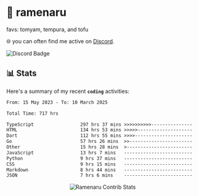 # 🍜 ramenaru
favs: tomyam, tempura, and tofu

🌐 you can often find me active on [Discord](https://discordapp.com/users/503291004200157185).

![Discord Badge](https://dcbadge.vercel.app/api/shield/503291004200157185)

## 📊 Stats

Here's a summary of my recent **`coding`** activities:

<!--START_SECTION:waka-->

```txt
From: 15 May 2023 - To: 10 March 2025

Total Time: 717 hrs

TypeScript                 297 hrs 37 mins >>>>>>>>>>---------------   41.51 %
HTML                       134 hrs 53 mins >>>>>--------------------   18.81 %
Dart                       112 hrs 55 mins >>>>---------------------   15.75 %
Go                         57 hrs 26 mins  >>-----------------------   08.01 %
Other                      15 hrs 28 mins  >------------------------   02.16 %
JavaScript                 13 hrs 7 mins   -------------------------   01.83 %
Python                     9 hrs 37 mins   -------------------------   01.34 %
CSS                        9 hrs 15 mins   -------------------------   01.29 %
Markdown                   8 hrs 44 mins   -------------------------   01.22 %
JSON                       7 hrs 6 mins    -------------------------   00.99 %
```

<!--END_SECTION:waka-->

<div style="text-align: center;">
   <img align="center" src="https://github-readme-streak-stats.herokuapp.com/?user=Ramenaru&theme=dark&card_width=520" alt="Ramenaru Contrib Stats" />
</div>

